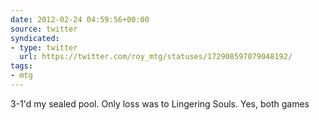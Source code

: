 ```yaml
---
date: 2012-02-24 04:59:56+00:00
source: twitter
syndicated:
- type: twitter
  url: https://twitter.com/roy_mtg/statuses/172908597079048192/
tags:
- mtg
---
```


3-1'd my sealed pool. Only loss was to Lingering Souls. Yes, both games